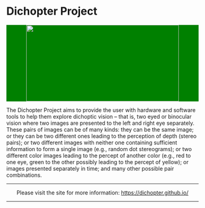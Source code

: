 
# Dichopter Project
<div align="center" style="text-align:center; background-color:green;">
  <img src="https://dichopter.github.io/binocularLogo.svg" width="400" height="200" />
</div>

The Dichopter Project aims to provide the user with hardware and software tools to help them explore dichoptic vision – that is, two eyed or binocular vision where two images are presented to the left and right eye separately. These pairs of images can be of many kinds: they can be the same image; or they can be two different ones leading to the perception of depth (stereo pairs); or two different images with neither one containing sufficient information to form a single image (e.g., random dot stereograms); or two different color images leading to the percept of another color (e.g., red to one eye, green to the other possibly leading to the percept of yellow); or images presented separately in time; and many other possible pair combinations.

***


<p align="center">Please visit the site for more information:  <a href="https://dichopter.github.io/">https://dichopter.github.io/</a></p>


***
